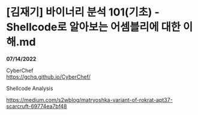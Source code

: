 # [김재기] 바이너리 분석 101(기초) - Shellcode로 알아보는 어셈블리에 대한 이해.md
**07/14/2022**  

CyberChef  
https://gchq.github.io/CyberChef/

Shellcode Analysis

https://medium.com/s2wblog/matryoshka-variant-of-rokrat-apt37-scarcruft-69774ea7bf48